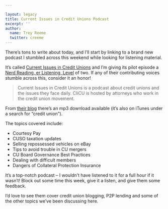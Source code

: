 ```yaml
---

layout: legacy
title: Current Issues in Credit Unions Podcast
excerpt: ''
author:
  name: Trey Reeme
  twitter: creeme
---
```


<p>There&#8217;s tons to write about today, and I&#8217;ll start by linking to a brand new podcast I stumbled across this weekend while looking for listening material.</p>


<p>It&#8217;s called <a href="http://ciicu.libsyn.com/" title="2">Current Issues in Credit Unions</a> and I&#8217;m giving its pilot episode a <a href="http://www.opensourcecu.com/articles/2006/04/21/introducing-the-nerd-reading-level">Nerd Reading, er Listening, Level</a> of two.  If any of their contributing voices stumble across this, consider it an honor!</p>


<blockquote>
	<p>Current Issues in Credit Unions is a podcast about credit unions and the issues they face daily.  CIiCU is hosted by attorneys who work in the credit union movement.</p>
</blockquote>


<p>From <a href="http://ciicu.libsyn.com/">their blog</a> there&#8217;s an mp3 download available (it&#8217;s also on iTunes under a search for &#8220;credit union&#8221;).</p>


<p>The topics covered include:</p>


<ul>
<li>Courtesy Pay</li>
	<li><span class="caps">CUSO</span> taxation updates</li>
	<li>Selling repossessed vehicles on eBay</li>
	<li>Tips to avoid trouble in CU mergers</li>
	<li>CU Board Governance Best Practices</li>
	<li>Dealing with difficult members</li>
	<li>Dangers of Collateral Protection Insurance</li>
</ul>


<p>It&#8217;s a top-notch podcast &#8211; I wouldn&#8217;t have listened to it for a full hour if it wasn&#8217;t!  Block out some time this week, give it a listen, and give them some feedback.</p>


<p>I&#8217;d love to see them cover credit union blogging, <span class="caps">P2P</span> lending and some of the other topics we&#8217;ve been discussing here.</p>